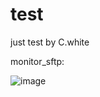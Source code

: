 # test
just test
by C.white


monitor_sftp:

![image](https://user-images.githubusercontent.com/20257031/190556683-cce1d725-7876-4768-b296-e01b47398673.png)
